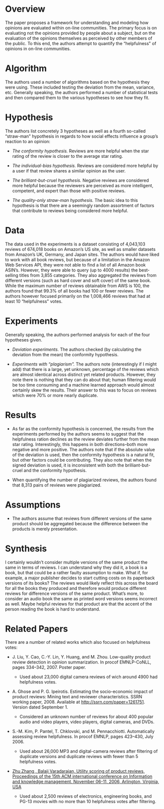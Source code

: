 Overview
========

The paper proposes a framework for understanding and modeling how opinions are evaluated within on-line communities. The primary focus is on evaluating not the opinions provided by people about a subject, but on the evaluation of the opinions themselves as perceived by other members of the public. To this end, the authors attempt to quantify the “helpfulness" of opinions in on-line communities.

Algorithm
=========

The authors used a number of algorithms based on the hypothesis they were using. These included testing the deviation from the mean, variance, etc. Generally speaking, the authors performed a number of statistical tests and then compared them to the various hypotheses to see how they fit.

Hypothesis
==========

The authors list concretely 3 hypotheses as well as a fourth so-called “straw-man" hypothesis in regards to how social effects influence a group’s reaction to an opinion:

-   *The conformity hypothesis.* Reviews are more helpful when the star rating of the review is closer to the average star rating.

-   *The individual-bias hypothesis.* Reviews are considered more helpful by a user if that review shares a similar opinion as the user.

-   *The brilliant-but-cruel hypothesis.* Negative reviews are considered more helpful because the reviewers are perceived as more intelligent, competent, and expert than those with positive reviews.

-   *The quality-only straw-man hypothesis.* The basic idea to this hypothesis is that there are a seemingly random assortment of factors that contribute to reviews being considered more helpful.

Data
====

The data used in the experiments is a dataset consisting of 4,043,103 reviews of 674,018 books on Amazon’s US site, as well as smaller datasets from Amazon’s UK, Germany, and Japan sites. The authors would have liked to work with all book reviews, but because of a limitation in the Amazon Web Services API, they were not able to find a list of all Amazon book ASIN’s. However, they were able to query (up to 4000 results) the best-selling titles from 3,855 categories. They also aggregated the reviews from different versions (such as hard cover and soft cover) of the same book. While the maximum number of reviews obtainable from AWS is 100, the authors found that 99.3% of all books had 100 or fewer reviews. The authors however focused primarily on the 1,008,466 reviews that had at least 10 “helpfulness" votes.

Experiments
===========

Generally speaking, the authors performed analysis for each of the four hypotheses given.

-   *Deviation experiments.* The authors checked (by calculating the deviation from the mean) the conformity hypothesis.

-   *Experiments with “plagiarism".* The authors note (interestingly if I might add) that there is a large, yet unknown, percentage of the reviews which are almost identical across distinct yet related products. However, they note there is nothing that they can do about that; human filtering would be too time consuming and a machine learned approach would almost certainly skew the results. Their answer to this was to focus on reviews which were 70% or more nearly duplicate.

Results
=======

-   As far as the conformity hypothesis is concerned, the results from the experiments performed by the authors seems to suggest that the helpfulness ration declines as the review deviates further from the mean star rating. Interestingly, this happens in both directions–both more negative and more positive. The authors note that if the absolute value of the deviation is used, then the conformity hypothesis is a natural fit, but other factors could be contributing. They also note that when the signed deviation is used, it is inconsistent with both the brilliant-but-cruel and the conformity hypothesis.

-   When quantifying the number of plagiarized reviews, the authors found that 8,313 pairs of reviews were plagiarized.

Assumptions
===========

-   The authors assume that reviews from different versions of the same product should be aggregated because the difference between the products is merely presentation.

Synthesis
=========

I certainly wouldn’t consider multiple versions of the same product the same in terms of reviews. I can understand why they did it, a book is a book, but that could be a rather faulty assumption to make. What if, for example, a major publisher decides to start cutting costs on its paperback versions of its books? The reviews would likely reflect this across the board for all the books they produced and therefore would produce different reviews for difference versions of the same product. What’s more, to consider an audio book the same as printed word versions seems incorrect as well. Maybe helpful reviews for that product are that the accent of the person reading the book is hard to understand.

Related Papers
==============

There are a number of related works which also focused on helpfulness votes:

-   J. Liu, Y. Cao, C.-Y. Lin, Y. Huang, and M. Zhou. Low-quality product review detection in opinion summarization. In procof EMNLP-CoNLL, pages 334–342, 2007. Poster paper.

    -   Used about 23,000 digital camera reviews of wich around 4900 had helpfulness votes.

-   A. Ghose and P. G. Ipeirotis. Estimating the socio-economic impact of product reviews: Mining text and reviewer characteristics. SSRN working paper, 2008. Available at http://ssrn.com/paper=1261751. Version dated September 1.

    -   Considered an unknown number of reviews for about 400 popular audio and video players, video players, digital cameras, and DVDs.

-   S.-M. Kim, P. Pantel, T. Chklovski, and M. Pennacchiotti. Automatically assessing review helpfulness. In procof EMNLP, pages 423–430, July 2006.

    -   Used about 26,000 MP3 and digital-camera reviews after filtering of duplicate versions and duplicate reviews with fewer than 5 helpfulness votes.

-   [Zhu Zhang , Balaji Varadarajan, Utility scoring of product reviews, Proceedings of the 15th ACM international conference on Information and knowledge management, November 06-11, 2006, Arlington, Virginia, USA](http://dl.acm.org/citation.cfm?id=1183626&CFID=358296960&CFTOKEN=71669304)

    -   Used about 2,500 reviews of electronics, engineering books, and PG-13 movies with no more than 10 helpfulness votes after filtering.

